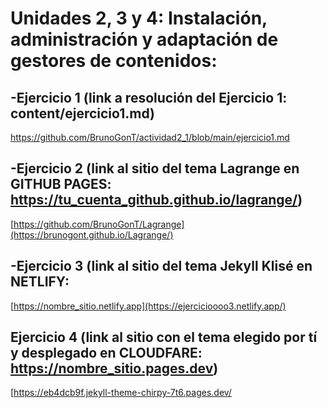 # Unidades 2, 3 y 4: Instalación, administración y adaptación de gestores de contenidos:

## -Ejercicio 1 (link a resolución del Ejercicio 1: content/ejercicio1.md)

[https://github.com/BrunoGonT/actividad2_1/blob/main/ejercicio1.md
](https://github.com/BrunoGonT/actividad2_1/blob/main/ejercicio1.md)

## -Ejercicio 2 (link al sitio del tema Lagrange en GITHUB PAGES: https://tu_cuenta_github.github.io/lagrange/)

[https://github.com/BrunoGonT/Lagrange](https://brunogont.github.io/Lagrange/)

## -Ejercicio 3 (link al sitio del tema Jekyll Klisé en NETLIFY:
[https://nombre_sitio.netlify.app](https://ejercicioooo3.netlify.app/)


## Ejercicio 4 (link al sitio con el tema elegido por tí y desplegado en CLOUDFARE: https://nombre_sitio.pages.dev)

[[https://eb4dcb9f.jekyll-theme-chirpy-7t6.pages.dev/
](https://cddb2f4c.jekyll-theme-chirpy-7t6.pages.dev/)
